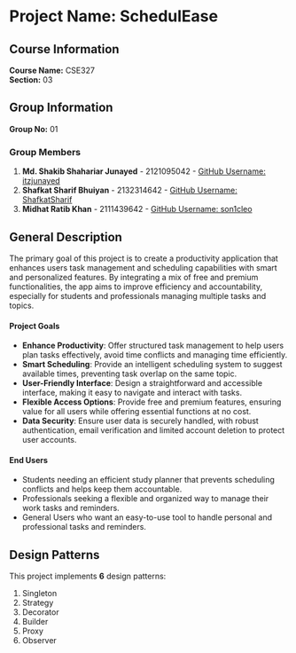 # Project Name: SchedulEase

## Course Information
**Course Name:** CSE327  
**Section:** 03

## Group Information
**Group No:** 01

### Group Members
1. **Md. Shakib Shahariar Junayed** - 2121095042 - [GitHub Username: itzjunayed](https://github.com/itzjunayed)
2. **Shafkat Sharif Bhuiyan** - 2132314642 - [GitHub Username: ShafkatSharif](https://github.com/ShafkatSharif)
3. **Midhat Ratib Khan** - 2111439642 - [GitHub Username: son1cleo](https://github.com/son1cleo)

## General Description
The primary goal of this project is to create a productivity application that enhances users task management and scheduling capabilities with smart and personalized features. By integrating a mix of free and premium functionalities, the app aims to improve efficiency and accountability, especially for students and professionals managing multiple tasks and topics.

#### Project Goals
- **Enhance Productivity**: Offer structured task management to help users plan tasks effectively, avoid time conflicts and managing time efficiently.
- **Smart Scheduling**: Provide an intelligent scheduling system to suggest available times, preventing task overlap on the same topic.
- **User-Friendly Interface**: Design a straightforward and accessible interface, making it easy to navigate and interact with tasks.
- **Flexible Access Options**: Provide free and premium features, ensuring value for all users while offering essential functions at no cost.
- **Data Security**: Ensure user data is securely handled, with robust authentication, email verification and limited account deletion to protect user accounts.

#### End Users
- Students needing an efficient study planner that prevents scheduling conflicts and helps keep them accountable.
- Professionals seeking a flexible and organized way to manage their work tasks and reminders.
- General Users who want an easy-to-use tool to handle personal and professional tasks and reminders.

## Design Patterns
This project implements **6** design patterns:
1. Singleton
2. Strategy
3. Decorator
4. Builder
5. Proxy
6. Observer